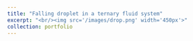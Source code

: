 ```yaml
---
title: "Falling droplet in a ternary fluid system"
excerpt: "<br/><img src='/images/drop.png' width='450px'>"
collection: portfolio
---
```

